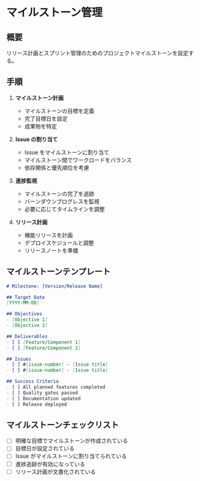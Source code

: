 # マイルストーン管理

## 概要

リリース計画とスプリント管理のためのプロジェクトマイルストーンを設定する。

## 手順

1. **マイルストーン計画**
   - マイルストーンの目標を定義
   - 完了目標日を設定
   - 成果物を特定

2. **Issue の割り当て**
   - Issue をマイルストーンに割り当て
   - マイルストーン間でワークロードをバランス
   - 依存関係と優先順位を考慮

3. **進捗監視**
   - マイルストーンの完了を追跡
   - バーンダウンプログレスを監視
   - 必要に応じてタイムラインを調整

4. **リリース計画**
   - 機能リリースを計画
   - デプロイスケジュールと調整
   - リリースノートを準備

## マイルストーンテンプレート

```markdown
# Milestone: [Version/Release Name]

## Target Date
[YYYY-MM-DD]

## Objectives
- [Objective 1]
- [Objective 2]

## Deliverables
- [ ] [Feature/Component 1]
- [ ] [Feature/Component 2]

## Issues
- [ ] #[issue-number] - [Issue title]
- [ ] #[issue-number] - [Issue title]

## Success Criteria
- [ ] All planned features completed
- [ ] Quality gates passed
- [ ] Documentation updated
- [ ] Release deployed
```

## マイルストーンチェックリスト

- [ ] 明確な目標でマイルストーンが作成されている
- [ ] 目標日が設定されている
- [ ] Issue がマイルストーンに割り当てられている
- [ ] 進捗追跡が有効になっている
- [ ] リリース計画が文書化されている
